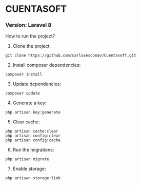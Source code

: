 # CUENTASOFT

### Version: Laravel 8

How to run the project?

1. Clone the project:
```
git clone https://github.com/carlosesconav/Cuentasoft.git
```

2. Install composer dependencies:
```
composer install
```

3. Update dependencies:
```
composer update
```

4. Generate a key:
```
php artisan key:generate
```

5. Clear cache:
```
php artisan cache:clear
php artisan config:clear
php artisan config:cache
```

6. Run the migrations:
```
php artisan migrate
```

7. Enable storage:
```
php artisan storage:link
```
